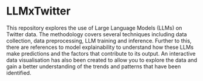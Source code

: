 # LLMxTwitter

This repository explores the use of Large Language Models (LLMs) on Twitter data. The methodology covers several techniques including data collection, data preprocessing, LLM training and inference. Further to this, there are references to model explainability to understand how these LLMs make predictions and the factors that contribute to its output. An interactive data visualisation has also been created to allow you to explore the data and gain a better understanding of the trends and patterns that have been identified.
